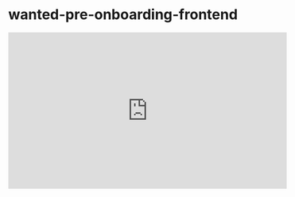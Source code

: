 # wanted-pre-onboarding-frontend

<iframe width="560" height="315" src="https://www.youtube.com/embed/A0j0UiWcKyU" title="YouTube video player" frameborder="0" allow="accelerometer; autoplay; clipboard-write; encrypted-media; gyroscope; picture-in-picture; web-share" allowfullscreen></iframe>
